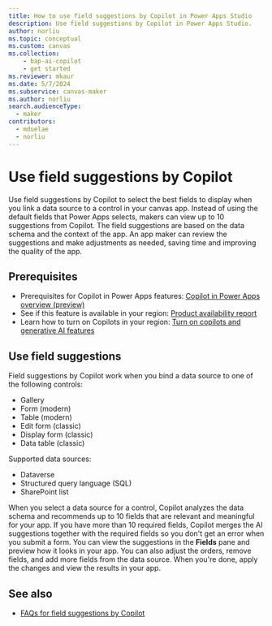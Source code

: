 ```yaml
---
title: How to use field suggestions by Copilot in Power Apps Studio
description: Use field suggestions by Copilot in Power Apps Studio.
author: norliu
ms.topic: conceptual
ms.custom: canvas
ms.collection: 
    - bap-ai-copilot
    - get started
ms.reviewer: mkaur
ms.date: 5/7/2024
ms.subservice: canvas-maker
ms.author: norliu
search.audienceType: 
  - maker
contributors:
  - mduelae
  - norliu
---
```


# Use field suggestions by Copilot

Use field suggestions by Copilot to select the best fields to display when you link a data source to a control in your canvas app. Instead of using the default fields that Power Apps selects, makers can view up to 10 suggestions from Copilot. The field suggestions are based on the data schema and the context of the app. An app maker can review the suggestions and make adjustments as needed, saving time and improving the quality of the app.

## Prerequisites

- Prerequisites for Copilot in Power Apps features: [Copilot in Power Apps overview (preview)](ai-overview.md)
- See if this feature is available in your region: [Product availability report](https://releaseplans.microsoft.com/en-US/availability-reports/?report=productgeoreport)
- Learn how to turn on Copilots in your region: [Turn on copilots and generative AI features](/power-platform/admin/geographical-availability-copilot)

## Use field suggestions

Field suggestions by Copilot work when you bind a data source to one of the following controls: 

- Gallery
- Form (modern)
- Table (modern)
- Edit form (classic)
- Display  form (classic)
- Data table (classic)

Supported data sources:

- Dataverse
- Structured query language (SQL)
- SharePoint list

When you select a data source for a control, Copilot analyzes the data schema and recommends up to 10 fields that are relevant and meaningful for your app. If you have more than 10 required fields, Copilot merges the AI suggestions together with the required fields so you don't get an error when you submit a form. You can view the suggestions in the **Fields** pane and preview how it looks in your app. You can also adjust the orders, remove fields, and add more fields from the data source. When you're done, apply the changes and view the results in your app.


## See also
- [FAQs for field suggestions by Copilot](../common/faq-field-suggestions.md)
